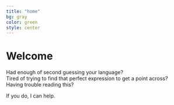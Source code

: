 ```yaml
---
title: "home"
bg: gray
color: green
style: center
---
```


# Welcome

Had enough of second guessing your language?  
Tired of trying to find that perfect expression to get a point across?  
Having trouble reading this?  
  
If you do, I can help.
